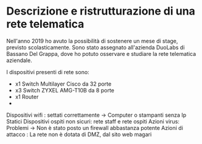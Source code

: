 # Descrizione e ristrutturazione di una rete telematica

Nell'anno 2019 ho avuto la possibilità di sostenere un mese di stage, previsto scolasticamente. 
Sono stato assegnato all'azienda DuoLabs di Bassano Del Grappa, dove ho potuto osservare e studiare la rete telematica aziendale.

I dispositivi presenti di rete sono:
- x1 Switch Multilayer Cisco da 32 porte
- x3 Switch ZYXEL AMG-T10B da 8 porte
- x1 Router 
- 


Dispositivi wifi : settati correttamente -> Computer o stampanti senza Ip Statici
Dispositivi ospiti non sicuri: rete staff e rete ospiti
Azioni virus: Problemi -> Non è stato posto un firewall abbastanza potente
Azioni di attacco : La rete non è dotata di DMZ, dal sito web magari
<!--stackedit_data:
eyJoaXN0b3J5IjpbMTM5MzY1MDM0MywtMTg4ODcxOTkyMiwtMT
k1MTA5NTQ1MCwtMTQxNDg0Nzc1NiwyMDkxMjMwMTI5LC0yMDg4
NzQ2NjEyXX0=
-->